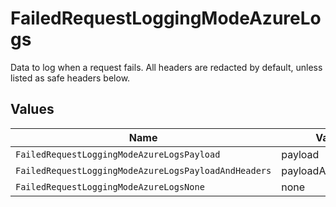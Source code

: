 # FailedRequestLoggingModeAzureLogs

Data to log when a request fails. All headers are redacted by default, unless listed as safe headers below.


## Values

| Name                                                 | Value                                                |
| ---------------------------------------------------- | ---------------------------------------------------- |
| `FailedRequestLoggingModeAzureLogsPayload`           | payload                                              |
| `FailedRequestLoggingModeAzureLogsPayloadAndHeaders` | payloadAndHeaders                                    |
| `FailedRequestLoggingModeAzureLogsNone`              | none                                                 |